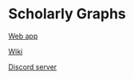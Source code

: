 # Scholarly Graphs
[Web app](https://chonger878.github.io/LiteratureReviewAPI/search/)

[Wiki](https://github.com/chonger878/LiteratureReviewAPI/wiki)

[Discord server](https://discord.gg/hx7ufM)

